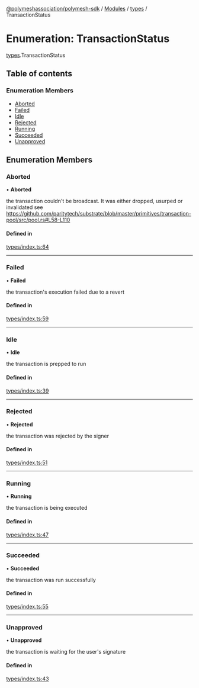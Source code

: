[@polymeshassociation/polymesh-sdk](../README.md) / [Modules](../modules.md) / [types](../modules/types.md) / TransactionStatus

# Enumeration: TransactionStatus

[types](../modules/types.md).TransactionStatus

## Table of contents

### Enumeration Members

- [Aborted](types.TransactionStatus.md#aborted)
- [Failed](types.TransactionStatus.md#failed)
- [Idle](types.TransactionStatus.md#idle)
- [Rejected](types.TransactionStatus.md#rejected)
- [Running](types.TransactionStatus.md#running)
- [Succeeded](types.TransactionStatus.md#succeeded)
- [Unapproved](types.TransactionStatus.md#unapproved)

## Enumeration Members

### Aborted

• **Aborted**

the transaction couldn't be broadcast. It was either dropped, usurped or invalidated
see https://github.com/paritytech/substrate/blob/master/primitives/transaction-pool/src/pool.rs#L58-L110

#### Defined in

[types/index.ts:64](https://github.com/PolymathNetwork/polymesh-sdk/blob/31dfa0dc/src/types/index.ts#L64)

___

### Failed

• **Failed**

the transaction's execution failed due to a revert

#### Defined in

[types/index.ts:59](https://github.com/PolymathNetwork/polymesh-sdk/blob/31dfa0dc/src/types/index.ts#L59)

___

### Idle

• **Idle**

the transaction is prepped to run

#### Defined in

[types/index.ts:39](https://github.com/PolymathNetwork/polymesh-sdk/blob/31dfa0dc/src/types/index.ts#L39)

___

### Rejected

• **Rejected**

the transaction was rejected by the signer

#### Defined in

[types/index.ts:51](https://github.com/PolymathNetwork/polymesh-sdk/blob/31dfa0dc/src/types/index.ts#L51)

___

### Running

• **Running**

the transaction is being executed

#### Defined in

[types/index.ts:47](https://github.com/PolymathNetwork/polymesh-sdk/blob/31dfa0dc/src/types/index.ts#L47)

___

### Succeeded

• **Succeeded**

the transaction was run successfully

#### Defined in

[types/index.ts:55](https://github.com/PolymathNetwork/polymesh-sdk/blob/31dfa0dc/src/types/index.ts#L55)

___

### Unapproved

• **Unapproved**

the transaction is waiting for the user's signature

#### Defined in

[types/index.ts:43](https://github.com/PolymathNetwork/polymesh-sdk/blob/31dfa0dc/src/types/index.ts#L43)
